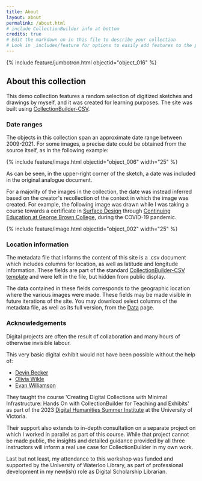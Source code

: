 ```yaml
---
title: About
layout: about
permalink: /about.html
# include CollectionBuilder info at bottom
credits: true
# Edit the markdown on in this file to describe your collection
# Look in _includes/feature for options to easily add features to the page
---
```


{% include feature/jumbotron.html objectid="object_016" %} 

## About this collection

This demo collection features a random selection of digitized sketches and drawings by myself, and it was created for learning purposes. The site was built using [CollectionBuilder-CSV](https://github.com/CollectionBuilder/collectionbuilder-csv).

### Date ranges

The objects in this collection span an approximate date range between 2009-2021. For some images, a precise date could be obtained from the source itself, as in the following example:

{% include feature/image.html objectid="object_006" width="25" %}

As can be seen, in the upper-right corner of the sketch, a date was included in the original analogue document.

For a majority of the images in the collection, the date was instead inferred based on the creator's recollection of the context in which the image was created. For example, the following image was drawn while I was taking a course towards a certificate in [Surface Design](https://coned.georgebrown.ca/courses-and-programs/surface-design-program) through [Continuing Education at George Brown College](https://coned.georgebrown.ca/), during the COVID-19 pandemic.

{% include feature/image.html objectid="object_002" width="25" %}

### Location information

The metadata file that informs the content of this site is a .csv document which includes columns for location, as well as latitude and longitude information. These fields are part of the standard [CollectionBuilder-CSV template](https://github.com/CollectionBuilder/collectionbuilder-csv) and were left in the file, but hidden from public display.

The data contained in these fields corresponds to the geographic location where the various images were made. These fields may be made visible in future iterations of the site. You may download select columns of the metadata file, as well as its full version, from the [Data](/stuff-without-context/data.html) page.

### Acknowledgements

Digital projects are often the result of collaboration and many hours of otherwise invisible labour.

This very basic digital exhibit would not have been possible without the help of:

- [Devin Becker](https://vivo.nkn.uidaho.edu/vivo/display/n8136)
- [Olivia Wikle](https://vivo.nkn.uidaho.edu/vivo/display/n263285)
- [Evan Williamson](https://vivo.nkn.uidaho.edu/vivo/display/n43629)

They taught the course 'Creating Digital Collections with Minimal Infrastructure: Hands On with CollectionBuilder for Teaching and Exhibits' as part of the 2023 [Digital Humanities Summer Institute](https://dhsi.org/) at the University of Victoria.

Their support also extends to in-depth consultation on a separate project on which I worked in parallel as part of this course. While that project cannot be made public, the insights and detailed guidance provided by all three instructors will inform a real use case for CollectionBuilder in my own work.

Last but not least, my attendance to this workshop was funded and supported by the University of Waterloo Library, as part of professional development in my new(ish) role as Digital Scholarship Librarian.